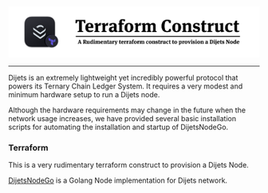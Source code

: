 <div align="center">
  <img src="resources/dijets-terraform-construct.png?raw=true">
</div>

----

Dijets is an extremely lightweight yet incredibly powerful protocol that powers its Ternary Chain Ledger System. It requires
a very modest and minimum hardware setup to run a Dijets node.

Although the hardware requirements may change in the future when the network usage increases, we have provided several basic installation scripts for automating the installation and startup of DijetsNodeGo.

### Terraform

This is a very rudimentary terraform construct to provision a Dijets Node.

[DijetsNodeGo](https://github.com/Dijets-Inc/dijetsnodego) is a Golang Node implementation for Dijets network.


